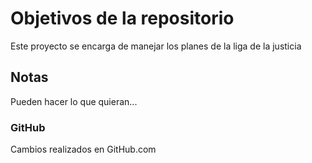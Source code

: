 # Objetivos de la repositorio

Este proyecto se encarga de manejar los planes de la liga de la justicia


## Notas
Pueden hacer lo que quieran...

### GitHub
 Cambios realizados en GitHub.com

